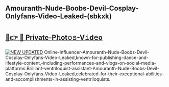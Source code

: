 ## Amouranth-Nude-Boobs-Devil-Cosplay-Onlyfans-Video-Leaked-(sbkxk)


# <h2><a href="https://mediaupload.pro?-19M">🔗👉 🔴 Private-P𝚑ot𝚘𝚜-V𝚒d𝚎o</a></h2>

[![NEW UPDATED](https://i.imgur.com/0qMVB7G.gif)](https://mediaupload.pro?-19M)
Online-influencer-Amouranth-Nude-Boobs-Devil-Cosplay-Onlyfans-Video-Leaked,known-for-publishing-dance-and-lifestyle-content,-including-performances-and-vlogs-on-social-media-platforms.Brilliant-ventriloquist-assistant-Amouranth-Nude-Boobs-Devil-Cosplay-Onlyfans-Video-Leaked,celebrated-for-their-exceptional-abilities-and-accomplishments-in-assisting-ventriloquists.  